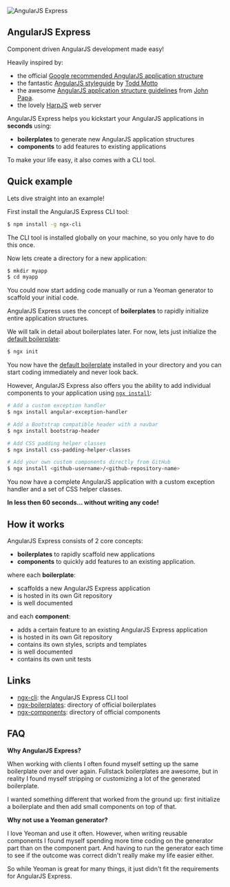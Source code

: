 ![AngularJS Express](http://i.imgur.com/nTj9QgN.png)

## AngularJS Express

Component driven AngularJS development made easy!

Heavily inspired by:

- the official [Google recommended AngularJS application structure](https://docs.google.com/document/d/1XXMvReO8-Awi1EZXAXS4PzDzdNvV6pGcuaF4Q9821Es/pub)
- the fantastic [AngularJS styleguide](https://github.com/toddmotto/angularjs-styleguide) by [Todd Motto](http://toddmotto.com/)
- the awesome [AngularJS application structure guidelines](https://github.com/johnpapa/angularjs-styleguide) from [John Papa](http://www.johnpapa.net/).
- the lovely [HarpJS](http://harpjs.com) web server

AngularJS Express helps you kickstart your AngularJS applications in **seconds** using:

- **boilerplates** to generate new AngularJS application structures
- **components** to add features to existing applications

To make your life easy, it also comes with a CLI tool.

## Quick example

Lets dive straight into an example!

First install the AngularJS Express CLI tool:

```bash
$ npm install -g ngx-cli
```

The CLI tool is installed globally on your machine, so you only have to do this once.

Now lets create a directory for a new application:

```bash
$ mkdir myapp
$ cd myapp
```

You could now start adding code manually or run a Yeoman generator to scaffold your initial code.

AngularJS Express uses the concept of **boilerplates** to rapidly initialize entire application structures.

We will talk in detail about boilerplates later. For now, lets just initialize the [default boilerplate](https://github.com/ngx-boilerplates/default):

```bash
$ ngx init
```

You now have the [default boilerplate](https://github.com/ngx-boilerplates/default) installed in your directory and you can start coding immediately and never look back.

However, AngularJS Express also offers you the ability to add individual components to your application using [`ngx install`](https://github.com/angular-express/ngx-cli):

```bash
# Add a custom exception handler
$ ngx install angular-exception-handler

# Add a Bootstrap compatible header with a navbar
$ ngx install bootstrap-header

# Add CSS padding helper classes
$ ngx install css-padding-helper-classes

# Add your own custom components directly from GitHub
$ ngx install <github-username>/<github-repository-name>
```

You now have a complete AngularJS application with a custom exception handler and a set of CSS helper classes.

**In less then 60 seconds... without writing any code!**

## How it works

AngularJS Express consists of 2 core concepts:

- **boilerplates** to rapidly scaffold new applications
- **components** to quickly add features to an existing application.

where each **boilerplate**:

- scaffolds a new AngularJS Express application
- is hosted in its own Git repository
- is well documented

and each **component**:

- adds a certain feature to an existing AngularJS Express application
- is hosted in its own Git repository
- contains its own styles, scripts and templates
- is well documented
- contains its own unit tests


## Links

- [ngx-cli](https://github.com/angular-express/ngx-cli): the AngularJS Express CLI tool
- [ngx-boilerplates](https://github.com/ngx-boilerplates): directory of official boilerplates
- [ngx-components](https://github.com/ngx-components): directory of official components

## FAQ

**Why AngularJS Express?**

When working with clients I often found myself setting up the same boilerplate over and over again. Fullstack boilerplates are awesome, but in reality I found myself stripping or customizing a lot of the generated boilerplate.

I wanted something different that worked from the ground up: first initialize a boilerplate and then add small components on top of that.

**Why not use a Yeoman generator?**

I love Yeoman and use it often. However, when writing reusable components I found myself spending more time coding on the generator part than on the component part. And having to run the generator each time to see if the outcome was correct didn't really make my life easier either.

So while Yeoman is great for many things, it just didn't fit the requirements for AngularJS Express.
